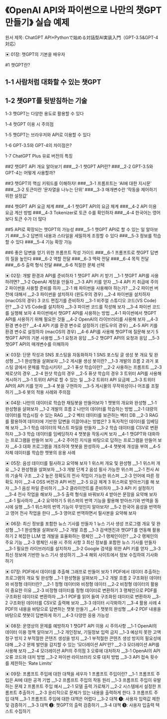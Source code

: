 # 《OpenAI API와 파이썬으로 나만의 챗GPT 만들기》 실습 예제

원서 제목: ChatGPT API×Pythonで始める対話型AI実装入門（GPT-3.5&GPT-4 対応）

▣ 01장: 챗GPT의 기본을 배우자

#1 챗GPT란?

##  1-1 사람처럼 대화할 수 있는 챗GPT
  
##  1-2 챗GPT를 뒷받침하는 기술
  
  1-3 챗GPT는 다양한 용도로 활용할 수 있다
  
  1-4 챗GPT 이용 시 주의점
  
  1-5 챗GPT는 브라우저와 API로 이용할 수 있다
  
  1-6 GPT-3.5와 GPT-4의 차이점은?
  
  1-7 ChatGPT Plus 유료 버전의 특징

##2 챗GPT API 개요 알아보기
###__2-1 챗GPT API란?
###__2-2 GPT-3.5와 GPT-4는 어떻게 사용할까?

##3 챗GPT의 핵심 키워드를 이해하자!
###__3-1 프롬프트는 ‘AI에 대한 지시문’
###__3-2 토큰이란 ‘문자열을 나누는 단위’
###__3-3 매개변수란 ‘작동을 제어하기 위한 설정값’

##4 챗GPT API 요금 체계
###__4-1 챗GPT API의 요금 체계
###__4-2 API 이용 요금 계산 방법
###__4-3 Tokenizer로 토큰 수를 확인하자
###__4-4 한국어는 영어보다 토큰 수가 더 많다

##5 API로 확장되는 챗GPT의 가능성
###__5-1 챗GPT API로 할 수 있는 일 알아보기
###__5-2 답변의 내용과 스타일을 세밀하게 조정할 수 있다
###__5-3 정보를 학습할 수 있다
###__5-4 기능 확장 가능

##6 좋은 답변을 얻기 위한 프롬프트 작성 가이드
###__6-1 프롬프트로 챗GPT 답변의 질을 높인다
###__6-2 역할 전달
###__6-3 맥락 전달
###__6-4 목적 전달
###__6-5 출력 형식 전달
###__6-6 적절한 문체 선택
 
▣ 02장: 개발 환경과 API를 준비하자
1 챗GPT API 키 받기
__1-1 챗GPT API를 사용하려면?
__1-2 OpenAI 계정을 만들자
__1-3 API 키를 얻자
__1-4 API 키 취급에 주의
2 파이썬을 사용할 준비를 하자
__2-1 왜 파이썬을 사용해야 하는가?
__2-2 파이썬 버전에 대해서
__2-3 파이썬을 설치하자 (윈도우의 경우)
__2-4 파이썬을 설치하자 (macOS의 경우)
3 코드 편집기를 준비하자
__3-1 비주얼 스튜디오 코드(VS Code)란?
__3-2 VS Code를 설치하자
__3-3 파이썬 코드를 작성해 보자
__3-4 파이썬 코드를 실행해 보자
4 파이썬에서 챗GPT API를 사용하는 방법
__4-1 파이썬에서 챗GPT API를 사용하기 위해 필요한 것들
__4-2 OpenAI의 라이브러리를 사용해 보자
__4-3 환경 변수란?
__4-4 API 키를 환경 변수로 설정하기 (윈도우의 경우)
__4-5 API 키를 환경 변수로 설정하자 (macOS의 경우)
__4-6 API를 사용해 챗GPT에 질문해 보기
5 챗GPT API의 기본 사용법
__5-1 요청과 응답
__5-2 챗GPT API의 요청과 응답
__5-3 챗GPT API의 매개변수를 이해하자
 
▣ 03장: 단문 작성과 SNS 포스팅을 자동화하자
1 SNS 포스팅 글 생성 봇 개요 및 완성형
__1-1 완성형을 살펴보자
__1-2 게시물 생성 봇이란?
__1-3 개발의 흐름
2 과거 포스팅 글에서 문체를 학습시키자!
__2-1 퓨샷 학습이란?
__2-2 사용하는 프롬프트
__2-3 제로샷의 경우
__2-4 원샷 학습의 경우
__2-5 퓨샷 학습의 경우
3 트위터 API를 사용해 게시하기
__3-1 트위터 API로 할 수 있는 일
__3-2 트위터 API 요금제
__3-3 트위터 API의 API 키를 얻자
__3-4 봇을 구현하자
__3-5 게시물의 무작위성이나 어조를 조절하기
__3-6 봇의 적용 사례와 주의점
 
▣ 04장: 나만의 데이터로 학습한 채팅봇을 만들어보자
1 챗봇의 개요와 완성형
__1-1 완성형을 살펴보자
__1-2 개발의 흐름
2 나만의 데이터를 학습하는 방법
__2-1 대량의 데이터를 학습시킬 수 있는 RAG
__2-2 벡터 데이터를 보관하는 벡터 DB
__2-3 RAG를 활용하여 데이터에 기반한 답변을 이끌어내는 방법은?
3 독자적인 데이터를 임베딩해 보자
__3-1 학습 데이터의 텍스트 파일을 만들자
__3-2 학습 데이터를 CSV로 변환하자
__3-3 학습 데이터를 임베딩하자
4 챗봇을 작동시켜 보자
__4-1 챗GPT와 대화하는 프로그램을 만들어 보자
__4-2 주어진 지식을 바탕으로 답하는 프로그램을 만들어 보자
__4-3 대화 프로그램을 개조하여 챗봇을 완성하자
__4-4 챗봇에 개성을 부여
__4-5 자체 데이터를 학습한 챗봇의 응용 사례
 
▣ 05장: 음성 데이터를 필사하고 요약해 보자
1 위스퍼 개요 및 완성형
__1-1 위스퍼 개요
__1-2 완성형을 살펴보자
__1-3 개발 단계
2 음성 필사 가능한 위스퍼
__2-1 전사 AI의 기술적 구조
__2-2 높은 정확도의 전사 작업이 가능한 위스퍼
__2-3 언어에 따른 정확도 차이
__2-4 OSS 버전과 API 버전
__2-5 요금 체계
3 위스퍼로 받아쓰기를 해 보자
__3-1 음성 파일 준비하기
__3-2 클라이언트를 준비하자
__3-3 API 키 설정하기
__3-4 전사 작업을 해보자
__3-5 출력 형식을 바꿔보자
4 받아쓴 문장을 요약해 보자
__4-1 필사하자
__4-2 요약하기
5 위스퍼의 번역 기능을 활용해 받아쓰기와 번역을 동시에 실행
__5-1 위스퍼의 번역 기능이 무엇인지 알아보자!
__5-2 한국어 음성을 번역하고 영어 전사 작업을 한다
__5-3 영어로 번역하면서 필사본을 요약해 보자
 
▣ 06장: 최신 정보를 포함한 뉴스 기사를 만들자
1 뉴스 기사 생성 프로그램 개요 및 완성형
__1-1 완성형을 살펴보자
__1-2 개발 흐름
__1-3 검색엔진과 챗GPT를 연동해 활용하기
2 복잡한 LLM 앱 개발을 효율화하는 랭체인
__2-1 랭체인이란?
__2-2 랭체인의 주요 기능
__2-3 랭체인 사용 시 주의 사항
3 최신 정보를 포함한 뉴스 기사를 만들자
__3-1 필요한 라이브러리를 설치하자
__3-2 Google 검색을 위한 API 키를 얻자
__3-3 최신 정보에 기반한 뉴스 기사 생성하기
__3-4 해외 사이트에서 정보 수집하여 기사화하기
 
▣ 07장: PDF에서 데이터를 추출해 그래프로 만들어 보자
1 PDF에서 데이터 추출하는 프로그램의 개요 및 완성형
__1-1 완성형을 살펴보자
__1-2 개발 흐름
2 구조화된 데이터와 비정형 데이터란?
__2-1 정형 데이터와 비정형 데이터
__2-2 비정형 데이터의 활용이 중요한 이유
__2-3 비정형 데이터를 정형 데이터로 변환하기
3 랭체인으로 PDF를 구조화된 데이터로 변환하자
__3-1 PDF를 읽어 들여 구조화된 데이터로 변환하자
__3-2 구조화된 데이터를 CSV로 출력해 보자
__3-3 데이터 시각화하기
__3-4 활용 사례
4 PDF의 내용을 바탕으로 답변하는 챗봇 만들기
__4-1 챗봇의 완성형
__4-2 PDF 내용을 바탕으로 챗봇이 답변하게 하기
__4-3 다양한 응용 가능성
 
▣ 08장: 운영상의 문제를 예방하자
1 챗GPT API 이용 시 주의사항
__1-1 OpenAI의 데이터 이용 정책 알아보기
__1-2 개인정보, 기밀정보 입력 금지
__1-3 예상치 못한 고액 청구 방지
2 부적절한 콘텐츠 생성을 방지
__2-1 부적절한 콘텐츠 생성 방지의 필요성에 대해
__2-2 문제 발언을 감지할 수 있는 ‘모더레이션 API’란?
__2-3 모더레이션 API를 사용해 보자
__2-4 모더레이션 API의 주의점
3 오류에 대처하자
__3-1 OpenAI의 API 오류 코드와 대처 방법
__3-2 파이썬 라이브러리 오류 대처 방법
__3-3 API 접속 횟수를 제한하는 ‘Rate Limits’
 
▣ 09장: 프롬프트 주입에 대한 대책을 세우자
1 프롬프트 주입이란?
__1-1 프롬프트 주입은 AI에 대한 공격 기법
__1-2 프롬프트 주입의 작동 원리
__1-3 프롬프트 주입이 유발하는 문제
2 프롬프트 주입 예시
__2-1 모델 출력 가로채기
__2-2 시스템에서 설정한 프롬프트 추출하기
__2-3 윤리적으로 문제가 있는 내용을 출력하게 한다.
3 프롬프트 주입 대책
__3-1 프롬프트 주입에 대한 대책은 어렵다
__3-2 대책 ➊: 사용자 입력값 제한 및 검증하기
__3-3 대책 ➋: 챗GPT의 출력 검증하기
__3-4 대책 ➌: 사용자 입출력 텍스트 수집하기
